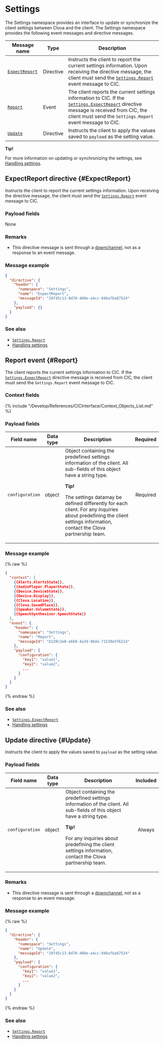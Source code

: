 # Settings

The Settings namespace provides an interface to update or synchronize the client settings between Clova and the client. The Settings namespace provides the following event messages and directive messages.

| Message name         | Type  | Description                                 |
|------------------|-----------|-------------------------------------------|
| [`ExpectReport`](#ExpectReport) | Directive | Instructs the client to report the current settings information. Upon receiving the directive message, the client must send the [`Settings.Report`](#Report) event message to CIC. |
| [`Report`](#Report)             | Event     | The client reports the current settings information to CIC. If the [`Settings.ExpectReport`](#ExpectReport) directive message is received from CIC, the client must send the `Settings.Report` event message to CIC.  |
| [`Update`](#Update)             | Directive | Instructs the client to apply the values saved to `payload` as the setting value.  |

<div class="tip">
  <p><strong>Tip!</strong></p>
  <p>For more information on updating or synchronizing the settings, see <a href="/Develop/Guides/ImplementClientFeatures/Handle_Settings.md">Handling settings</a>.</p>
</div>

## ExpectReport directive {#ExpectReport}
Instructs the client to report the current settings information. Upon receiving the directive message, the client must send the [`Settings.Report`](#Report) event message to CIC.

### Payload fields

None

### Remarks

* This directive message is sent through a [downchannel](/Develop/Guides/Interact_with_CIC.md#CreateConnection), not as a response to an event message.

### Message example

```json
{
  "directive": {
    "header": {
      "namespace": "Settings",
      "name": "ExpectReport",
      "messageId": "29745c13-0d70-408e-a4cc-946afba67524"
    },
    "payload": {}
  }
}
```

### See also
* [`Settings.Report`](#Report)
* [Handling settings](/Develop/Guides/ImplementClientFeatures/Handle_Settings.md)

## Report event {#Report}
The client reports the current settings information to CIC. If the [`Settings.ExpectReport`](#ExpectReport) directive message is received from CIC, the client must send the `Settings.Report` event message to CIC.

### Context fields

{% include "/Develop/References/CICInterface/Context_Objects_List.md" %}

### Payload fields

| Field name       | Data type    | Description                     | Required |
|---------------|---------|-----------------------------|:---------:|
| `configuration` | object | Object containing the predefined settings information of the client. All sub-fields of this object have a string type.<div class="tip"><p><strong>Tip!</strong></p><p>The settings datamay be defined differently for each client. For any inquiries about predefining the client settings information, contact the Clova partnership team.</p></div> | Required   |

### Message example
{% raw %}
```json
{
  "context": [
    {{Alerts.AlertsState}},
    {{AudioPlayer.PlayerState}},
    {{Device.DeviceState}},
    {{Device.Display}},
    {{Clova.Location}},
    {{Clova.SavedPlace}},
    {{Speaker.VolumeState}},
    {{SpeechSynthesizer.SpeechState}}
  ],
  "event": {
    "header": {
      "namespace": "Settings",
      "name": "Report",
      "messageId": "b120c3e0-e6b9-4a3d-96de-71539e5f6214"
    },
    "payload": {
      "configuration": {
        "key1": "value1",
        "key2": "value2",
        ...
      }
    }
  }
}
```
{% endraw %}

### See also
* [`Settings.ExpectReport`](#ExpectReport)
* [Handling settings](/Develop/Guides/ImplementClientFeatures/Handle_Settings.md)

## Update directive {#Update}
Instructs the client to apply the values saved to `payload` as the setting value.

### Payload fields

| Field name       | Data type    | Description                     | Included |
|---------------|---------|-----------------------------|:---------:|
| `configuration` | object | Object containing the predefined settings information of the client. All sub-fields of this object have a string type.<div class="tip"><p><strong>Tip!</strong></p><p>For any inquiries about predefining the client settings information, contact the Clova partnership team.</p></div> | Always   |

### Remarks

* This directive message is sent through a [downchannel](/Develop/Guides/Interact_with_CIC.md#CreateConnection), not as a response to an event message.

### Message example

{% raw %}

```json
{
  "directive": {
    "header": {
      "namespace": "Settings",
      "name": "Update",
      "messageId": "29745c13-0d70-408e-a4cc-946afba67524"
    },
    "payload": {
      "configuration": {
        "key1": "value1",
        "key2": "value2",
        ...
      }
    }
  }
}
```

{% endraw %}

### See also
* [`Settings.Report`](#Report)
* [Handling settings](/Develop/Guides/ImplementClientFeatures/Handle_Settings.md)
